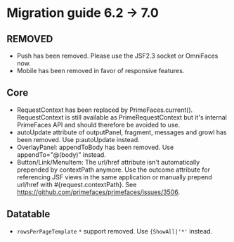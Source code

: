 # Migration guide 6.2 -> 7.0

## REMOVED
* Push has been removed. Please use the JSF2.3 socket or OmniFaces now.
* Mobile has been removed in favor of responsive features.

## Core
* RequestContext has been replaced by PrimeFaces.current(). RequestContext is still available as PrimeRequestContext but it's internal PrimeFaces API and should therefore be avoided to use.
* autoUpdate attribute of outputPanel, fragment, messages and growl has been removed. Use p:autoUpdate instead.
* OverlayPanel: appendToBody has been removed. Use appendTo="@(body)" instead.
* Button/Link/MenuItem: The url/href attribute isn't automatically prepended by contextPath anymore. Use the outcome attribute for referencing JSF views in the same application or manually prepend url/href with #{request.contextPath}. See https://github.com/primefaces/primefaces/issues/3506.

## Datatable
* `rowsPerPageTemplate` `*` support removed. Use `{ShowAll|'*'` instead.
